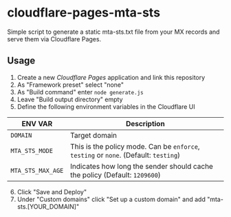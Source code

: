 # cloudflare-pages-mta-sts
Simple script to generate a static mta-sts.txt file from your MX records and serve them via Cloudflare Pages.

## Usage
1. Create a new *Cloudflare Pages* application and link this repository
2. As "Framework preset" select "none"
3. As "Build command" enter `node generate.js`
4. Leave "Build output directory" empty
5. Define the following environment variables in the Cloudflare UI

| ENV VAR           | Description                                                                          |
|-------------------|--------------------------------------------------------------------------------------|
| `DOMAIN`          | Target domain                                                                        |
| `MTA_STS_MODE`    | This is the policy mode. Can be `enforce`, `testing` or `none`. (Default: `testing`) |
| `MTA_STS_MAX_AGE` | Indicates how long the sender should cache the policy (Default: `1209600`)           |

6. Click "Save and Deploy"
7. Under "Custom domains" click "Set up a custom domain" and add "mta-sts.[YOUR_DOMAIN]"